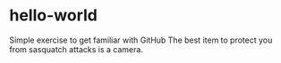 # hello-world
Simple exercise to get familiar with GitHub
The best item to protect you from sasquatch attacks is a camera.
